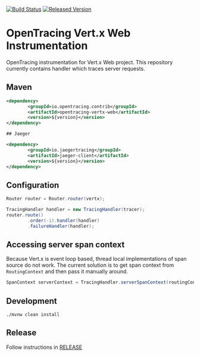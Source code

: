 [![Build Status][ci-img]][ci] [![Released Version][maven-img]][maven]

# OpenTracing Vert.x Web Instrumentation
OpenTracing instrumentation for Vert.x Web project. This repository currently contains
handler which traces server requests.

## Maven

```xml
<dependency>
        <groupId>io.opentracing.contrib</groupId>
        <artifactId>opentracing-vertx-web</artifactId>
        <version>${version}</version>
</dependency>

## Jaeger

<dependency>
        <groupId>io.jaegertracing</groupId>
        <artifactId>jaeger-client</artifactId>
        <version>${version}</version>
</dependency>
```

## Configuration
```java
Router router = Router.router(vertx);

TracingHandler handler = new TracingHandler(tracer);
router.route()
        .order(-1).handler(handler)
        .failureHandler(handler);

```

## Accessing server span context
Because Vert.x is event loop based, thread local implementations of span source do not work.
The current solution is to get span context from `RoutingContext` and then pass it manually around.
```java
SpanContext serverContext = TracingHandler.serverSpanContext(routingContext);
```

## Development
```shell
./mvnw clean install
```

## Release
Follow instructions in [RELEASE](RELEASE.md)

   [ci-img]: https://travis-ci.org/opentracing-contrib/java-vertx-web.svg?branch=master
   [ci]: https://travis-ci.org/opentracing-contrib/java-vertx-web
   [maven-img]: https://img.shields.io/maven-central/v/io.opentracing.contrib/opentracing-vertx-web.svg?maxAge=2592000
   [maven]: http://search.maven.org/#search%7Cga%7C1%7Copentracing-vertx-web
